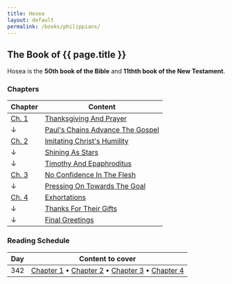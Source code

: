 ```yaml
---
title: Hosea
layout: default
permalink: /books/philippians/
---
```


## The Book of {{ page.title }}

Hosea is the **50th book of the Bible** and **11thth book of the New Testament**.

### Chapters

| Chapter      | Content                              |
| ------------ | ------------------------------------ |
| [Ch. 1][1]   | [Thanksgiving And Prayer][1] |
| ↓            | [Paul's Chains Advance The Gospel][1] |
| [Ch. 2][2]   | [Imitating Christ's Humility][2] |
| ↓            | [Shining As Stars][2] |
| ↓            | [Timothy And Epaphroditus][2] |
| [Ch. 3][3]   | [No Confidence In The Flesh][3] |
| ↓            | [Pressing On Towards The Goal][3] |
| [Ch. 4][4]   | [Exhortations][4] |
| ↓            | [Thanks For Their Gifts][4] |
| ↓            | [Final Greetings][4] |

### Reading Schedule

| Day | Content to cover                                                  |
| --- | ----------------------------------------------------------------- |
| 342 | [Chapter 1][1] • [Chapter 2][2] • [Chapter 3][3] • [Chapter 4][4] |

[1]: /books/philippians/chapter-1/
[2]: /books/philippians/chapter-2/
[3]: /books/philippians/chapter-3/
[4]: /books/philippians/chapter-4/
